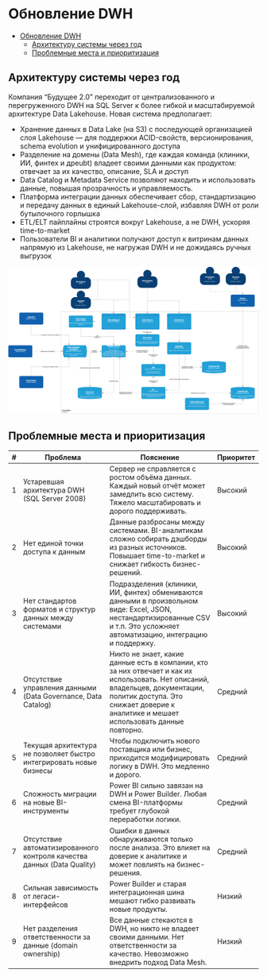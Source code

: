 # Обновление DWH
- [Обновление DWH](#обновление-dwh)
  - [Архитектуру системы через год](#архитектуру-системы-через-год)
  - [Проблемные места и приоритизация](#проблемные-места-и-приоритизация)

## Архитектуру системы через год
Компания “Будущее 2.0” переходит от централизованного и перегруженного DWH на SQL Server к более гибкой и масштабируемой архитектуре Data Lakehouse. Новая система предполагает:
- Хранение данных в Data Lake (на S3) с последующей организацией слоя Lakehouse — для поддержки ACID-свойств, версионирования, schema evolution и унифицированного доступа
- Разделение на домены (Data Mesh), где каждая команда (клиники, ИИ, финтех и дрeubt) владеет своими данными как продуктом: отвечает за их качество, описание, SLA и доступ
- Data Catalog и Metadata Service позволяют находить и использовать данные, повышая прозрачность и управляемость.
- Платформа интеграции данных обеспечивает сбор, стандартизацию и передачу данных в единый Lakehouse-слой, избавляя DWH от роли бутылочного горлышка
- ETL/ELT пайплайны строятся вокруг Lakehouse, а не DWH, ускоряя time-to-market
- Пользователи BI и аналитики получают доступ к витринам данных напрямую из Lakehouse, не нагружая DWH и не дожидаясь ручных выгрузок

![](c4_data.drawio.png)


## Проблемные места и приоритизация


| #  | Проблема                                                                 | Пояснение                                                                                                                                         | Приоритет |
|----|--------------------------------------------------------------------------|----------------------------------------------------------------------------------------------------------------------------------------------------------------------------------|-----------|
| 1  | Устаревшая архитектура DWH (SQL Server 2008)                             | Сервер не справляется с ростом объёма данных. Каждый новый отчёт может замедлить всю систему. Тяжело масштабировать и дорого поддерживать.                                    | Высокий |
| 2  | Нет единой точки доступа к данным                                        | Данные разбросаны между системами. BI-аналитикам сложно собирать дэшборды из разных источников. Повышает time-to-market и снижает гибкость бизнес-решений.                     | Высокий |
| 3  | Нет стандартов форматов и структур данных между системами               | Подразделения (клиники, ИИ, финтех) обмениваются данными в произвольном виде: Excel, JSON, нестандартизированные CSV и т.п. Это усложняет автоматизацию, интеграцию и поддержку. | Высокий |
| 4  | Отсутствие управления данными (Data Governance, Data Catalog)           | Никто не знает, какие данные есть в компании, кто за них отвечает и как их использовать. Нет описаний, владельцев, документации, политик доступа. Это снижает доверие к аналитике и мешает использовать данные повторно. | Средний |
| 5  | Текущая архитектура не позволяет быстро интегрировать новые бизнесы     | Чтобы подключить нового поставщика или бизнес, приходится модифицировать логику в DWH. Это медленно и дорого.                                                                 | Средний |
| 6  | Сложность миграции на новые BI-инструменты                               | Power BI сильно завязан на DWH и Power Builder. Любая смена BI-платформы требует глубокой переработки логики.                                                                  | Средний |
| 7  | Отсутствие автоматизированного контроля качества данных (Data Quality)  | Ошибки в данных обнаруживаются только после анализа. Это влияет на доверие к аналитике и может повлиять на бизнес-решения.                                                    | Средний |
| 8  | Сильная зависимость от легаси-интерфейсов                                | Power Builder и старая интеграционная шина мешают гибко развивать новые продукты.                                                                                              | Низкий |
| 9  | Нет разделения ответственности за данные (domain ownership)             | Все данные стекаются в DWH, но никто не владеет своими данными. Нет ответственности за качество. Невозможно внедрить подход Data Mesh.                                       | Низкий |